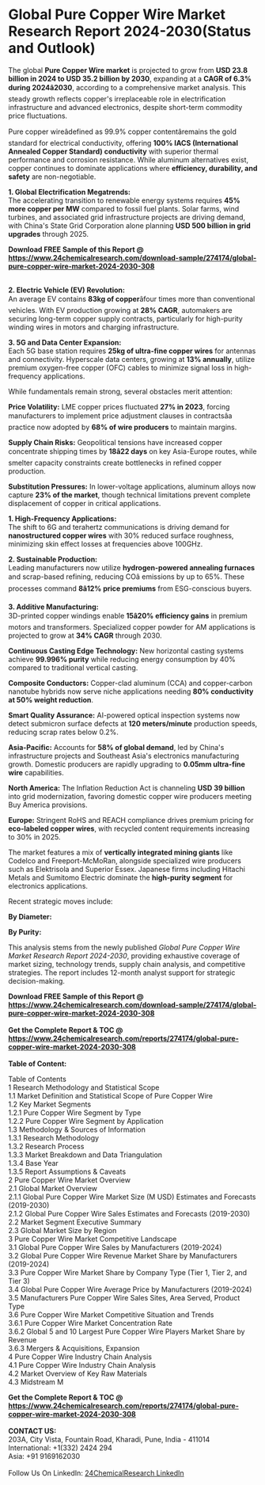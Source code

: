 <h1>Global Pure Copper Wire Market Research Report 2024-2030(Status and Outlook)</h1><p>The global <strong>Pure Copper Wire market</strong> is projected to grow from <strong>USD 23.8 billion in 2024 to USD 35.2 billion by 2030</strong>, expanding at a <strong>CAGR of 6.3% during 2024â2030</strong>, according to a comprehensive market analysis. This steady growth reflects copper's irreplaceable role in electrification infrastructure and advanced electronics, despite short-term commodity price fluctuations.</p><p>Pure copper wireâdefined as 99.9% copper contentâremains the gold standard for electrical conductivity, offering <strong>100% IACS (International Annealed Copper Standard) conductivity</strong> with superior thermal performance and corrosion resistance. While aluminum alternatives exist, copper continues to dominate applications where <strong>efficiency, durability, and safety</strong> are non-negotiable.</p><p><strong>1. Global Electrification Megatrends:</strong><br>
The accelerating transition to renewable energy systems requires <strong>45% more copper per MW</strong> compared to fossil fuel plants. Solar farms, wind turbines, and associated grid infrastructure projects are driving demand, with China's State Grid Corporation alone planning <strong>USD 500 billion in grid upgrades</strong> through 2025.</p><div><b>Download FREE Sample of this Report @ 
            <a href="https://www.24chemicalresearch.com/download-sample/274174/global-pure-copper-wire-market-2024-2030-308">
            https://www.24chemicalresearch.com/download-sample/274174/global-pure-copper-wire-market-2024-2030-308</a></b></div><br><p><strong>2. Electric Vehicle (EV) Revolution:</strong><br>
An average EV contains <strong>83kg of copper</strong>âfour times more than conventional vehicles. With EV production growing at <strong>28% CAGR</strong>, automakers are securing long-term copper supply contracts, particularly for high-purity winding wires in motors and charging infrastructure.</p><p><strong>3. 5G and Data Center Expansion:</strong><br>
Each 5G base station requires <strong>25kg of ultra-fine copper wires</strong> for antennas and connectivity. Hyperscale data centers, growing at <strong>13% annually</strong>, utilize premium oxygen-free copper (OFC) cables to minimize signal loss in high-frequency applications.</p><p>While fundamentals remain strong, several obstacles merit attention:</p><p><strong>Price Volatility:</strong> LME copper prices fluctuated <strong>27% in 2023</strong>, forcing manufacturers to implement price adjustment clauses in contractsâa practice now adopted by <strong>68% of wire producers</strong> to maintain margins.</p><p><strong>Supply Chain Risks:</strong> Geopolitical tensions have increased copper concentrate shipping times by <strong>18â22 days</strong> on key Asia-Europe routes, while smelter capacity constraints create bottlenecks in refined copper production.</p><p><strong>Substitution Pressures:</strong> In lower-voltage applications, aluminum alloys now capture <strong>23% of the market</strong>, though technical limitations prevent complete displacement of copper in critical applications.</p><p><strong>1. High-Frequency Applications:</strong><br>
The shift to 6G and terahertz communications is driving demand for <strong>nanostructured copper wires</strong> with 30% reduced surface roughness, minimizing skin effect losses at frequencies above 100GHz.</p><p><strong>2. Sustainable Production:</strong><br>
Leading manufacturers now utilize <strong>hydrogen-powered annealing furnaces</strong> and scrap-based refining, reducing COâ emissions by up to 65%. These processes command <strong>8â12% price premiums</strong> from ESG-conscious buyers.</p><p><strong>3. Additive Manufacturing:</strong><br>
3D-printed copper windings enable <strong>15â20% efficiency gains</strong> in premium motors and transformers. Specialized copper powder for AM applications is projected to grow at <strong>34% CAGR</strong> through 2030.</p><p><strong>Continuous Casting Edge Technology:</strong> New horizontal casting systems achieve <strong>99.996% purity</strong> while reducing energy consumption by 40% compared to traditional vertical casting.</p><p><strong>Composite Conductors:</strong> Copper-clad aluminum (CCA) and copper-carbon nanotube hybrids now serve niche applications needing <strong>80% conductivity at 50% weight reduction</strong>.</p><p><strong>Smart Quality Assurance:</strong> AI-powered optical inspection systems now detect submicron surface defects at <strong>120 meters/minute</strong> production speeds, reducing scrap rates below 0.2%.</p><p><strong>Asia-Pacific:</strong> Accounts for <strong>58% of global demand</strong>, led by China's infrastructure projects and Southeast Asia's electronics manufacturing growth. Domestic producers are rapidly upgrading to <strong>0.05mm ultra-fine wire</strong> capabilities.</p><p><strong>North America:</strong> The Inflation Reduction Act is channeling <strong>USD 39 billion</strong> into grid modernization, favoring domestic copper wire producers meeting Buy America provisions.</p><p><strong>Europe:</strong> Stringent RoHS and REACH compliance drives premium pricing for <strong>eco-labeled copper wires</strong>, with recycled content requirements increasing to 30% in 2025.</p><p>The market features a mix of <strong>vertically integrated mining giants</strong> like Codelco and Freeport-McMoRan, alongside specialized wire producers such as Elektrisola and Superior Essex. Japanese firms including Hitachi Metals and Sumitomo Electric dominate the <strong>high-purity segment</strong> for electronics applications.</p><p>Recent strategic moves include:</p><p><strong>By Diameter:</strong></p><p><strong>By Purity:</strong></p><p>This analysis stems from the newly published <em>Global Pure Copper Wire Market Research Report 2024-2030</em>, providing exhaustive coverage of market sizing, technology trends, supply chain analysis, and competitive strategies. The report includes 12-month analyst support for strategic decision-making.</p><div><b>Download FREE Sample of this Report @ 
            <a href="https://www.24chemicalresearch.com/download-sample/274174/global-pure-copper-wire-market-2024-2030-308">
            https://www.24chemicalresearch.com/download-sample/274174/global-pure-copper-wire-market-2024-2030-308</a></b></div><br><div><b>Get the Complete Report & TOC @ 
            <a href="https://www.24chemicalresearch.com/reports/274174/global-pure-copper-wire-market-2024-2030-308">
            https://www.24chemicalresearch.com/reports/274174/global-pure-copper-wire-market-2024-2030-308</a></b></div><br>
            <b>Table of Content:</b><p>Table of Contents<br />
1 Research Methodology and Statistical Scope<br />
1.1 Market Definition and Statistical Scope of Pure Copper Wire<br />
1.2 Key Market Segments<br />
1.2.1 Pure Copper Wire Segment by Type<br />
1.2.2 Pure Copper Wire Segment by Application<br />
1.3 Methodology & Sources of Information<br />
1.3.1 Research Methodology<br />
1.3.2 Research Process<br />
1.3.3 Market Breakdown and Data Triangulation<br />
1.3.4 Base Year<br />
1.3.5 Report Assumptions & Caveats<br />
2 Pure Copper Wire Market Overview<br />
2.1 Global Market Overview<br />
2.1.1 Global Pure Copper Wire Market Size (M USD) Estimates and Forecasts (2019-2030)<br />
2.1.2 Global Pure Copper Wire Sales Estimates and Forecasts (2019-2030)<br />
2.2 Market Segment Executive Summary<br />
2.3 Global Market Size by Region<br />
3 Pure Copper Wire Market Competitive Landscape<br />
3.1 Global Pure Copper Wire Sales by Manufacturers (2019-2024)<br />
3.2 Global Pure Copper Wire Revenue Market Share by Manufacturers (2019-2024)<br />
3.3 Pure Copper Wire Market Share by Company Type (Tier 1, Tier 2, and Tier 3)<br />
3.4 Global Pure Copper Wire Average Price by Manufacturers (2019-2024)<br />
3.5 Manufacturers Pure Copper Wire Sales Sites, Area Served, Product Type<br />
3.6 Pure Copper Wire Market Competitive Situation and Trends<br />
3.6.1 Pure Copper Wire Market Concentration Rate<br />
3.6.2 Global 5 and 10 Largest Pure Copper Wire Players Market Share by Revenue<br />
3.6.3 Mergers & Acquisitions, Expansion<br />
4 Pure Copper Wire Industry Chain Analysis<br />
4.1 Pure Copper Wire Industry Chain Analysis<br />
4.2 Market Overview of Key Raw Materials<br />
4.3 Midstream M</p><div><b>Get the Complete Report & TOC @ 
            <a href="https://www.24chemicalresearch.com/reports/274174/global-pure-copper-wire-market-2024-2030-308">
            https://www.24chemicalresearch.com/reports/274174/global-pure-copper-wire-market-2024-2030-308</a></b></div><br><b>CONTACT US:</b><br>
            203A, City Vista, Fountain Road, Kharadi, Pune, India - 411014<br>
            International: +1(332) 2424 294<br>
            Asia: +91 9169162030 <br><br>
            Follow Us On LinkedIn: <a href="https://www.linkedin.com/company/24chemicalresearch/">24ChemicalResearch LinkedIn</a>